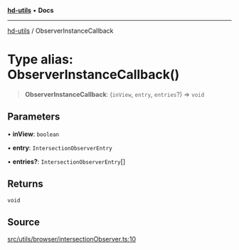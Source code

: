 [**hd-utils**](../README.md) • **Docs**

***

[hd-utils](../globals.md) / ObserverInstanceCallback

# Type alias: ObserverInstanceCallback()

> **ObserverInstanceCallback**: (`inView`, `entry`, `entries`?) => `void`

## Parameters

• **inView**: `boolean`

• **entry**: `IntersectionObserverEntry`

• **entries?**: `IntersectionObserverEntry`[]

## Returns

`void`

## Source

[src/utils/browser/intersectionObserver.ts:10](https://github.com/AhmadHddad/h-utils/blob/f7bb9ae71f981ffef49079271b9540862594b7e6/src/utils/browser/intersectionObserver.ts#L10)
